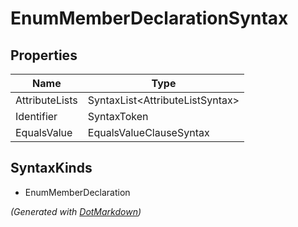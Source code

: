 # EnumMemberDeclarationSyntax

## Properties

| Name           | Type                             |
| -------------- | -------------------------------- |
| AttributeLists | SyntaxList\<AttributeListSyntax> |
| Identifier     | SyntaxToken                      |
| EqualsValue    | EqualsValueClauseSyntax          |

## SyntaxKinds

* EnumMemberDeclaration

*\(Generated with [DotMarkdown](http://github.com/JosefPihrt/DotMarkdown)\)*